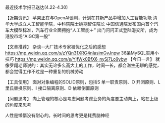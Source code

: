 最近技术学报已送达(4.22-4.30)

【近期资讯】
苹果正在与OpenAI谈判，计划在其新产品中增加人工智能功能
清华大学成立人工智能学院，中科院院士姚期智任院长
中国信通院发布国内首个汽车大模型标准，汽车行业全面拥抱“人工智能＋”
出门问问正式登陆港交所，成为港股市场“AIGC第一股”

【文章推荐】
杂谈--大厂技术专家被优化之后的感想
https://mp.weixin.qq.com/s/zYQn31XRG4nIasimGvJnpw
36条MySQL实用小技巧
https://mp.weixin.qq.com/s/YjfWx0BfX6_nySj7Lo9ybw
【今日一言】
就像罗翔老师说的：其实无论多么高大上的工作，时间一长，都会滋生无聊的感觉，都会觉得工作不过是一种重复的机械劳动

【工具使用】
面对对象编程的SOLID原则，包括S 单一职责原则、O 开闭原则、L 里氏替换原则、I 接口隔离原则、D 依赖倒置原则

【问题思考】
向上管理的核心是考虑问题考虑业务的角度要主动向上，站在上级的角度来思考

人性是懒惰没有耐心的。长时间的思考更是耗费脑神经